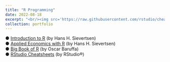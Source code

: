 ```yaml
---
title: "R Programming"
date: 2022-08-18
excerpt: "<br/><img src='https://raw.githubusercontent.com/rstudio/cheatsheets/main/pngs/data-visualization.png'>" 
collection: portfolio
---
```


● [Introduction to R](https://hhsievertsen.shinyapps.io/r_introduction/) (by Hans H. Sievertsen) <br />
● [Applied Economics with R](https://hhsievertsen.github.io/applied_econ_with_r/) (by Hans H. Sievertsen) <br />
● [Big Book of R](https://www.bigbookofr.com/index.html) (by Oscar Baruffa) <br />
● [RStudio Cheatsheets](https://www.rstudio.com/resources/cheatsheets/) (by RStudio®) <br />
